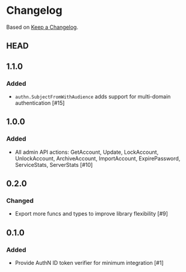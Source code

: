 # Changelog

Based on [Keep a Changelog](https://keepachangelog.com/en/1.0.0/).

## HEAD

## 1.1.0

### Added

* `authn.SubjectFromWithAudience` adds support for multi-domain authentication [#15]

## 1.0.0

### Added

* All admin API actions: GetAccount, Update, LockAccount, UnlockAccount, ArchiveAccount, ImportAccount, ExpirePassword, ServiceStats, ServerStats [#10]

## 0.2.0

### Changed

* Export more funcs and types to improve library flexibility [#9]

## 0.1.0

### Added

* Provide AuthN ID token verifier for minimum integration [#1]
